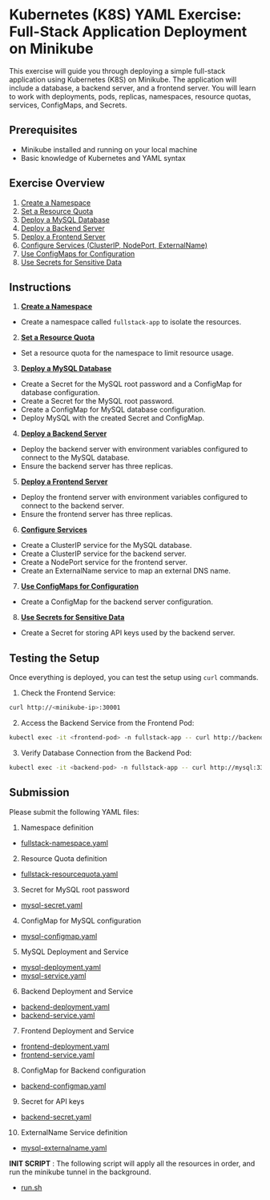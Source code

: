 # Kubernetes (K8S) YAML Exercise: Full-Stack Application Deployment on Minikube

This exercise will guide you through deploying a simple full-stack application using Kubernetes (K8S) on Minikube. The application will include a database, a backend server, and a frontend server. You will learn to work with deployments, pods, replicas, namespaces, resource quotas, services, ConfigMaps, and Secrets.

## Prerequisites

- Minikube installed and running on your local machine
- Basic knowledge of Kubernetes and YAML syntax

## Exercise Overview

1. <u>Create a Namespace</u>
2. <u>Set a Resource Quota</u>
3. <u>Deploy a MySQL Database</u>
4. <u>Deploy a Backend Server</u>
5. <u>Deploy a Frontend Server</u>
6. <u>Configure Services (ClusterIP, NodePort, ExternalName)</u>
7. <u>Use ConfigMaps for Configuration</u>
8. <u>Use Secrets for Sensitive Data</u>

## Instructions

1. <u><b>Create a Namespace</b></u>

- Create a namespace called `fullstack-app` to isolate the resources.

2. <u><b>Set a Resource Quota</b></u>

- Set a resource quota for the namespace to limit resource usage.

3. <u><b>Deploy a MySQL Database</b></u>

- Create a Secret for the MySQL root password and a ConfigMap for database configuration.
- Create a Secret for the MySQL root password.
- Create a ConfigMap for MySQL database configuration.
- Deploy MySQL with the created Secret and ConfigMap.

4. <u><b>Deploy a Backend Server</b></u>

- Deploy the backend server with environment variables configured to connect to the MySQL database.
- Ensure the backend server has three replicas.

5. <u><b>Deploy a Frontend Server</b></u>

- Deploy the frontend server with environment variables configured to connect to the backend server.
- Ensure the frontend server has three replicas.

6. <u><b>Configure Services</b></u>

- Create a ClusterIP service for the MySQL database.
- Create a ClusterIP service for the backend server.
- Create a NodePort service for the frontend server.
- Create an ExternalName service to map an external DNS name.

7. <u><b>Use ConfigMaps for Configuration</b></u>

- Create a ConfigMap for the backend server configuration.

8. <u><b>Use Secrets for Sensitive Data</b></u>

- Create a Secret for storing API keys used by the backend server.

## Testing the Setup

Once everything is deployed, you can test the setup using `curl` commands.

1. Check the Frontend Service:

```sh
curl http://<minikube-ip>:30001
```

2. Access the Backend Service from the Frontend Pod:

```sh
kubectl exec -it <frontend-pod> -n fullstack-app -- curl http://backend:8080
```

3. Verify Database Connection from the Backend Pod:

```sh
kubectl exec -it <backend-pod> -n fullstack-app -- curl http://mysql:3306
```

## Submission

Please submit the following YAML files:

1. Namespace definition

- [fullstack-namespace.yaml](./k8s_fullStack_exercise/manifests/fullstack-namespace.yaml)

2. Resource Quota definition

- [fullstack-resourcequota.yaml](./k8s_fullStack_exercise/manifests/fullstack-resourcequota.yaml)

3. Secret for MySQL root password

- [mysql-secret.yaml](./k8s_fullStack_exercise/manifests/mysql-secret.yaml)

4. ConfigMap for MySQL configuration

- [mysql-configmap.yaml](./k8s_fullStack_exercise/manifests/mysql-configmap.yaml)

5. MySQL Deployment and Service

- [mysql-deployment.yaml](./k8s_fullStack_exercise/manifests/mysql-deployment.yaml)
- [mysql-service.yaml](./k8s_fullStack_exercise/manifests/mysql-service.yaml)

6. Backend Deployment and Service

- [backend-deployment.yaml](./k8s_fullStack_exercise/manifests/backend-deployment.yaml)
- [backend-service.yaml](./k8s_fullStack_exercise/manifests/backend-service.yaml)

7. Frontend Deployment and Service

- [frontend-deployment.yaml](./k8s_fullStack_exercise/manifests/frontend-deployment.yaml)
- [frontend-service.yaml](./k8s_fullStack_exercise/manifests/frontend-service.yaml)

8. ConfigMap for Backend configuration

- [backend-configmap.yaml](./k8s_fullStack_exercise/manifests/backend-configmap.yaml)

9. Secret for API keys

- [backend-secret.yaml](./k8s_fullStack_exercise/manifests/backend-secret.yaml)

10. ExternalName Service definition

- [mysql-externalname.yaml](./k8s_fullStack_exercise/manifests/mysql-externalname.yaml)

**INIT SCRIPT** : The following script will apply all the resources in order, and run the minikube tunnel in the background.

- [run.sh](./k8s_fullStack_exercise/scripts/run.sh)
